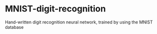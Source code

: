 # MNIST-digit-recognition
Hand-written digit recognition neural network, trained by using the MNIST database
